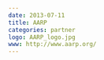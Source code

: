 ```yaml
---
date: 2013-07-11
title: AARP
categories: partner
logo: AARP_logo.jpg
www: http://www.aarp.org/
---
```


